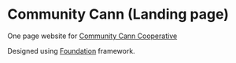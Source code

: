 Community Cann (Landing page)
=============================

One page website for <a href="http://communitycann.com">Community Cann Cooperative</a>

Designed using <a href="http://foundation.zurb.com/">Foundation</a> framework.  



